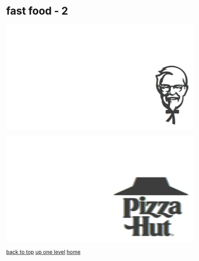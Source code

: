# fast food - 2
[![colonel_sanders_kfc.png](/terminal/chromatic%20aberration/little/fast%20food/colonel_sanders_kfc.png "colonel_sanders_kfc.png")](https://raw.githubusercontent.com/buckmanc/wallpapers/main/terminal/chromatic%20aberration/little/fast%20food/colonel_sanders_kfc.png)

[![pizza_hut_1967_1999.png](/terminal/chromatic%20aberration/little/fast%20food/pizza_hut_1967_1999.png "pizza_hut_1967_1999.png")](https://raw.githubusercontent.com/buckmanc/wallpapers/main/terminal/chromatic%20aberration/little/fast%20food/pizza_hut_1967_1999.png)



[back to top](#)
[up one level](/terminal/chromatic%20aberration/little/README.MD)
[home](/)

